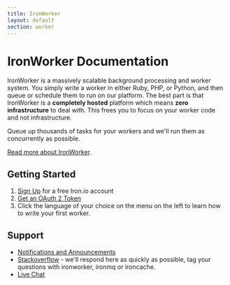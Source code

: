 ```yaml
---
title: IronWorker
layout: default
section: worker
---
```


# IronWorker Documentation

IronWorker is a massively scalable background processing and worker system. You simply write a worker in either Ruby, PHP, or Python, and then queue or schedule them
to run on our platform. The best part is that IronWorker is a **completely hosted** platform which means **zero infrastructure** to deal with. This frees you to focus
on your worker code and not infrastructure.

Queue up thousands of tasks for your workers and we'll run them as concurrently as possible.

[Read more about IronWorker](http://www.iron.io/products/worker).

## Getting Started

1. [Sign Up](http://www.iron.io) for a free Iron.io account
2. [Get an OAuth 2 Token](http://hud.iron.io/tokens)
3. Click the language of your choice on the menu on the left to learn how to write your first worker.

## Support

* [Notifications and Announcements](http://get.iron.io/plus)
* [Stackoverflow](http://www.stackoverflow.com) - we'll respond here as quickly as possible, tag your questions with ironworker, ironmq or ironcache.
* [Live Chat](http://get.iron.io/chat)

